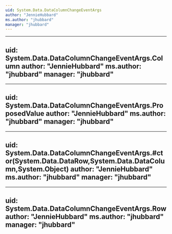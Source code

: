 ```yaml
---
uid: System.Data.DataColumnChangeEventArgs
author: "JennieHubbard"
ms.author: "jhubbard"
manager: "jhubbard"
---
```


---
uid: System.Data.DataColumnChangeEventArgs.Column
author: "JennieHubbard"
ms.author: "jhubbard"
manager: "jhubbard"
---

---
uid: System.Data.DataColumnChangeEventArgs.ProposedValue
author: "JennieHubbard"
ms.author: "jhubbard"
manager: "jhubbard"
---

---
uid: System.Data.DataColumnChangeEventArgs.#ctor(System.Data.DataRow,System.Data.DataColumn,System.Object)
author: "JennieHubbard"
ms.author: "jhubbard"
manager: "jhubbard"
---

---
uid: System.Data.DataColumnChangeEventArgs.Row
author: "JennieHubbard"
ms.author: "jhubbard"
manager: "jhubbard"
---
